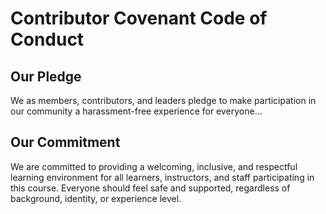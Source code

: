 # Contributor Covenant Code of Conduct

## Our Pledge
We as members, contributors, and leaders pledge to make participation in our community a harassment-free experience for everyone...

## Our Commitment

We are committed to providing a welcoming, inclusive, and respectful learning environment for all learners, instructors, and staff participating in this course. Everyone should feel safe and supported, regardless of background, identity, or experience level.
